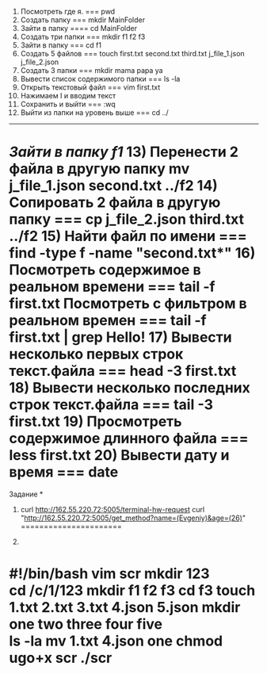 1) Посмотреть где я. === pwd 
2) Создать папку === mkdir MainFolder
3) Зайти в папку ==== cd MainFolder
4) Cоздать три папки === mkdir f1 f2 f3
5) Зайти в папку === cd f1
6) Создать 5 файлов === touch first.txt second.txt third.txt j_file_1.json j_file_2.json
7) Создать 3 папки === mkdir mama papa ya
8) Вывести список содержимого папки === ls -la
9) Открыть текстовый файл === vim first.txt
10) Нажимаем I и вводим текст
11) Сохранить и выйти === :wq
12) Выйти из папки на уровень выше === cd ../
--------------
*Зайти в папку f1*
13) Перенести 2 файла в другую папку mv j_file_1.json second.txt ../f2
14) Сопировать 2 файла  в другую папку === cp j_file_2.json third.txt ../f2
15) Найти файл по имени === find -type f -name "second.txt*"
16) Посмотреть содержимое в реальном времени === tail -f first.txt 
    Посмотреть с фильтром в реальном времен === tail -f first.txt | grep Hello!
17) Вывести несколько первых строк текст.файла === head -3 first.txt
18) Вывести несколько последних строк текст.файла === tail -3 first.txt
19) Просмотреть содержимое длинного файла === less first.txt
20) Вывести дату и время === date
==============
Задание *
1) curl http://162.55.220.72:5005/terminal-hw-request
   curl "http://162.55.220.72:5005/get_method?name=(Evgeniy)&age=(26)"
======================

2) 
#!/bin/bash 
 vim scr
	mkdir 123             
	cd /c/1/123
	mkdir f1 f2 f3
	cd f3
	 touch 1.txt 2.txt 3.txt 4.json 5.json
	 mkdir one two three four five	
	 ls -la
	 mv 1.txt 4.json one
  chmod ugo+x scr
  ./scr
==========================
